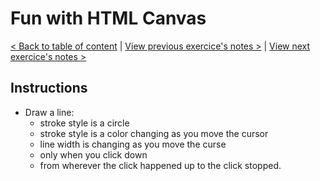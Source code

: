 # Fun with HTML Canvas

[< Back to table of content](../../README.md) |
[View previous exercice's notes >](../07-Array.Cardio.Day.2/Notes.md) |
[View next exercice's notes >](../09-Dev.Tools.Domination/Notes.md)

## Instructions

- Draw a line:
  - stroke style is a circle
  - stroke style is a color changing as you move the cursor
  - line width is changing as you move the curse
  - only when you click down
  - from wherever the click happened up to the click stopped.
